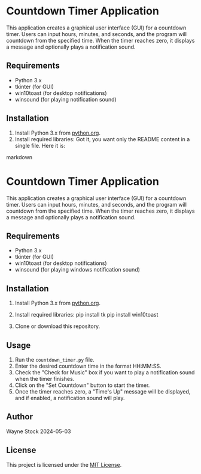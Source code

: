 # Countdown Timer Application

This application creates a graphical user interface (GUI) for a countdown timer. Users can input hours, minutes, and seconds, and the program will countdown from the specified time. When the timer reaches zero, it displays a message and optionally plays a notification sound.

## Requirements

- Python 3.x
- tkinter (for GUI)
- win10toast (for desktop notifications)
- winsound (for playing notification sound)

## Installation

1. Install Python 3.x from [python.org](https://www.python.org/downloads/).
2. Install required libraries:
    Got it, you want only the README content in a single file. Here it is:

markdown

# Countdown Timer Application

This application creates a graphical user interface (GUI) for a countdown timer. Users can input hours, minutes, and seconds, and the program will countdown from the specified time. When the timer reaches zero, it displays a message and optionally plays a notification sound.

## Requirements

- Python 3.x
- tkinter (for GUI)
- win10toast (for desktop notifications)
- winsound (for playing windows notification sound)

## Installation

1. Install Python 3.x from [python.org](https://www.python.org/downloads/).
2. Install required libraries:
pip install tk
pip install win10toast

3. Clone or download this repository.

## Usage

1. Run the `countdown_timer.py` file.
2. Enter the desired countdown time in the format HH:MM:SS.
3. Check the "Check for Music" box if you want to play a notification sound when the timer finishes.
4. Click on the "Set Countdown" button to start the timer.
5. Once the timer reaches zero, a "Time's Up" message will be displayed, and if enabled, a notification sound will play.

## Author

Wayne Stock
2024-05-03

## License

This project is licensed under the [MIT License](LICENSE).
